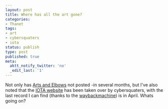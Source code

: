 ```yaml
---
layout: post
title: Where has all the art gone?
categories:
- Thanet
tags:
- art
- cybersquaters
- iota
status: publish
type: post
published: true
meta:
  aktt_notify_twitter: 'no'
  _edit_last: '1'
---
```

Not only has <a href="http://artsandelbows.blogspot.com/">Arts and Elbows</a> not posted -in several months, but I've also noted that the <a href="http://www.galleryiota.org">IOTA website</a> has been taken over by cybersquaters, with the last record I can find (thanks to the <a href="http://www.archive.org/">waybackmachine</a>) is in April. Whats going on?<span id="formatbar_Buttons" style="display: block;"></span>

